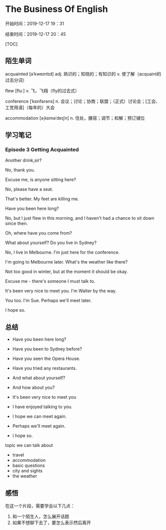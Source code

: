# The Business Of English

开始时间：2019-12-17 19：31

结束时间：2019-12-17 20：45

[TOC]



## 陌生单词

acquainted [əˈkweɪntɪd] adj. 熟识的；知晓的；有知识的 v. 使了解（acquaint的过去分词）

flew [fluː] v. 飞，飞翔（fly的过去式）

conference [ˈkɒnfərəns] n. 会议；讨论；协商；联盟；（正式）讨论会；[工会、工党用语]（每年的）大会

accommodation [əˌkɒməˈdeɪʃn] n. 住处，膳宿；调节；和解；预订铺位

## 学习笔记

### Episode 3 Getting Acquainted

Another drink,sir?

No, thank you.

Excuse me, is anyone sitting here?

No, please have a seat.

That's better. My feet are killing me.

Have you been here long?

No, but I just flew in this morning, and I haven't had a chance to sit down since then.

Oh, where have you come from?



What about yourself? Do you live in Sydney?

No, I live in Melbourne. I'm just here for the conference.

I'm going to Melbourne later. What's the weather like there?

Not too good in winter, but at the moment it should be okay.



Excuse me - there's someone I must talk to.

It's been very nice to meet you. I'm Walter by the way.

You too. I'm Sue. Perhaps we'll meet later.

I hope so.



## 总结

- Have you been here long?
- Have you been to Sydney before?
- Have you seen the Opera House.
- Have you tried any restaurants.



- And what about yourself?
- And how about you?



- It's been very nice to meet you
- I have enjoyed talking to you.
- I hope we can meet again.
- Perhaps we'll meet again.
- I hope so.



topic we can talk about

- travel
- accommodation
- basic questions
- city and sights
- the weather



## 感悟

在这一个片段，需要学会以下几点：

1. 和一个陌生人，怎么展开话题
2. 如果不想聊下去了，要怎么表示然后离开